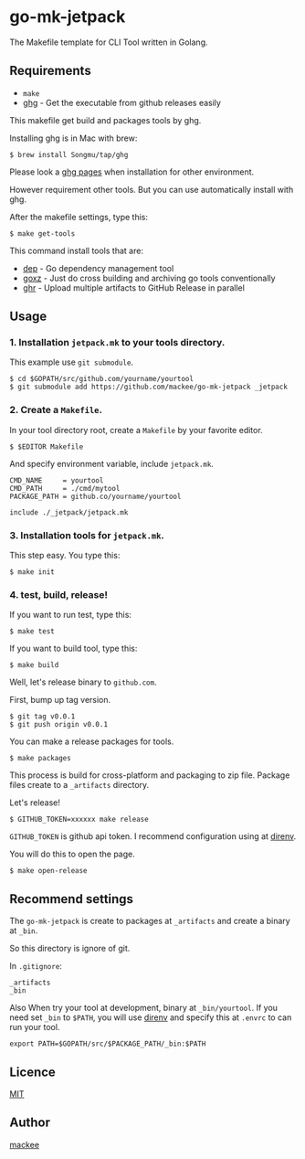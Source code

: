 # go-mk-jetpack

The Makefile template for CLI Tool written in Golang.

## Requirements

- `make`
- [ghg](https://github.com/Songmu/ghg) - Get the executable from github releases easily

This makefile get build and packages tools by ghg.

Installing ghg is in Mac with brew:

```console
$ brew install Songmu/tap/ghg
```

Please look a [ghg pages](https://github.com/Songmu/ghg) when installation for other environment.

However requirement other tools. But you can use automatically install with ghg.

After the makefile settings, type this:
```console
$ make get-tools
```

This command install tools that are:

- [dep](https://github.com/golang/dep) - Go dependency management tool
- [goxz](https://github.com/Songmu/goxz) - Just do cross building and archiving go tools conventionally
- [ghr](https://github.com/tcnksm/ghr) - Upload multiple artifacts to GitHub Release in parallel

## Usage

### 1. Installation `jetpack.mk` to your tools directory.

This example use `git submodule`.

```console
$ cd $GOPATH/src/github.com/yourname/yourtool
$ git submodule add https://github.com/mackee/go-mk-jetpack _jetpack 
```

### 2. Create a `Makefile`.

In your tool directory root, create a `Makefile` by your favorite editor.

```console
$ $EDITOR Makefile
```

And specify environment variable, include `jetpack.mk`.

```make
CMD_NAME     = yourtool
CMD_PATH     = ./cmd/mytool
PACKAGE_PATH = github.co/yourname/yourtool

include ./_jetpack/jetpack.mk
```

### 3. Installation tools for `jetpack.mk`.

This step easy. You type this:

```console
$ make init
```

### 4. test, build, release!

If you want to run test, type this:

```console
$ make test
```

If you want to build tool, type this:

```console
$ make build
```

Well, let's release binary to `github.com`.

First, bump up tag version.

```console
$ git tag v0.0.1
$ git push origin v0.0.1
```

You can make a release packages for tools.

```console
$ make packages
```

This process is build for cross-platform and packaging to zip file. Package files create to a `_artifacts` directory.

Let's release!

```console
$ GITHUB_TOKEN=xxxxxx make release
```

`GITHUB_TOKEN` is github api token. I recommend configuration using at [direnv](https://github.com/direnv/direnv).

You will do this to open the page.

```console
$ make open-release
```

## Recommend settings

The `go-mk-jetpack` is create to packages at `_artifacts` and create a binary at `_bin`.

So this directory is ignore of git.

In `.gitignore`:

```
_artifacts
_bin
```

Also When try your tool at development, binary at `_bin/yourtool`. If you need set `_bin` to `$PATH`, you will use [direnv](https://github.com/direnv/direnv) and specify this at `.envrc` to can run your tool.

```
export PATH=$GOPATH/src/$PACKAGE_PATH/_bin:$PATH
```

## Licence

[MIT](https://github.com/tcnksm/tool/blob/master/LICENCE)

## Author

[mackee](https://github.com/mackee)
